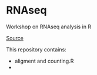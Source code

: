 # RNAseq
Workshop on RNAseq analysis in R

[Source](https://bioinformatics-core-shared-training.github.io/RNAseq-R/)

This repository contains:

 - aligment and counting.R
 - 
